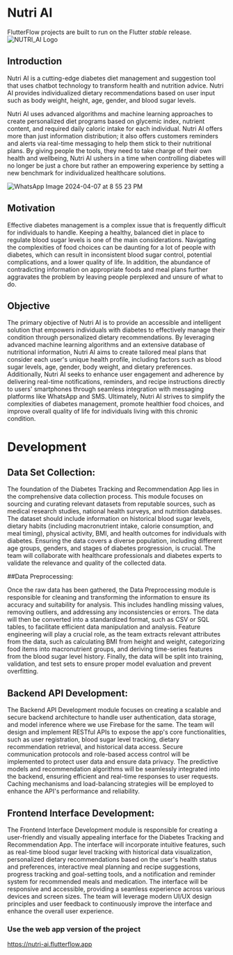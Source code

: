 # Nutri AI

FlutterFlow projects are built to run on the Flutter _stable_ release.
![NUTRI_AI Logo](https://github.com/vanrud/NUTRI-AI---REVOLUTIONIZING-FITNESS-AND-DIET-MANAGEMENT/assets/69136965/1ef85742-f7a7-4de1-a491-9c4a11c4e11d)

## Introduction
Nutri AI is a cutting-edge diabetes diet management and suggestion tool that uses chatbot
technology to transform health and nutrition advice. Nutri AI provides individualized
dietary recommendations based on user input such as body weight, height, age, gender,
and blood sugar levels.

Nutri AI uses advanced algorithms and machine learning
approaches to create personalized diet programs based on glycemic index, nutrient
content, and required daily caloric intake for each individual. Nutri AI offers more than
just information distribution; it also offers customers reminders and alerts via real-time
messaging to help them stick to their nutritional plans. By giving people the tools, they
need to take charge of their own health and wellbeing, Nutri AI ushers in a time when
controlling diabetes will no longer be just a chore but rather an empowering experience
by setting a new benchmark for individualized healthcare solutions. 

![WhatsApp Image 2024-04-07 at 8 55 23 PM](https://github.com/vanrud/NUTRI-AI---REVOLUTIONIZING-FITNESS-AND-DIET-MANAGEMENT/assets/69136965/cd22e3d1-1ad7-4575-872b-097555a17388)


## Motivation

Effective diabetes management is a complex issue that is frequently difficult for
individuals to handle. Keeping a healthy, balanced diet in place to regulate blood sugar
levels is one of the main considerations. Navigating the complexities of food choices
can be daunting for a lot of people with diabetes, which can result in inconsistent blood
sugar control, potential complications, and a lower quality of life. In addition, the
abundance of contradicting information on appropriate foods and meal plans further
aggravates the problem by leaving people perplexed and unsure of what to do. 

## Objective

The primary objective of Nutri AI is to provide an accessible and intelligent solution
that empowers individuals with diabetes to effectively manage their condition through
personalized dietary recommendations. By leveraging advanced machine learning
algorithms and an extensive database of nutritional information, Nutri AI aims to create
tailored meal plans that consider each user's unique health profile, including factors such
as blood sugar levels, age, gender, body weight, and dietary preferences. Additionally,
Nutri AI seeks to enhance user engagement and adherence by delivering real-time
notifications, reminders, and recipe instructions directly to users' smartphones through
seamless integration with messaging platforms like WhatsApp and SMS. Ultimately,
Nutri AI strives to simplify the complexities of diabetes management, promote healthier
food choices, and improve overall quality of life for individuals living with this chronic
condition.

# Development

## Data Set Collection:


The foundation of the Diabetes Tracking and Recommendation App lies in the
comprehensive data collection process. This module focuses on sourcing and curating
relevant datasets from reputable sources, such as medical research studies, national
health surveys, and nutrition databases. The dataset should include information on
historical blood sugar levels, dietary habits (including macronutrient intake, calorie
consumption, and meal timing), physical activity, BMI, and health outcomes for
individuals with diabetes. Ensuring the data covers a diverse population, including
different age groups, genders, and stages of diabetes progression, is crucial. The team
will collaborate with healthcare professionals and diabetes experts to validate the
relevance and quality of the collected data.


##Data Preprocessing:


Once the raw data has been gathered, the Data Preprocessing module is responsible for
cleaning and transforming the information to ensure its accuracy and suitability for
analysis. This includes handling missing values, removing outliers, and addressing any
inconsistencies or errors. The data will then be converted into a standardized format,
such as CSV or SQL tables, to facilitate efficient data manipulation and analysis.
Feature engineering will play a crucial role, as the team extracts relevant attributes from
the data, such as calculating BMI from height and weight, categorizing food items into
macronutrient groups, and deriving time-series features from the blood sugar level
history. Finally, the data will be split into training, validation, and test sets to ensure
proper model evaluation and prevent overfitting.

## Backend API Development:

The Backend API Development module focuses on creating a scalable and secure
backend architecture to handle user authentication, data storage, and model inference where we use Firebase for the same.
The team will design and implement RESTful APIs to expose the app's core
functionalities, such as user registration, blood sugar level tracking, dietary
recommendation retrieval, and historical data access. Secure communication protocols
 and role-based access control will be implemented to protect user data
and ensure data privacy. The predictive models and recommendation algorithms will be
seamlessly integrated into the backend, ensuring efficient and real-time responses to
user requests. Caching mechanisms and load-balancing strategies will be employed to
enhance the API's performance and reliability. 


## Frontend Interface Development:


The Frontend Interface Development module is responsible for creating a user-friendly
and visually appealing interface for the Diabetes Tracking and Recommendation App.
The interface will incorporate intuitive features, such as real-time blood sugar level
tracking with historical data visualization, personalized dietary recommendations based
on the user's health status and preferences, interactive meal planning and recipe
suggestions, progress tracking and goal-setting tools, and a notification and reminder
system for recommended meals and medication. The interface will be responsive and
accessible, providing a seamless experience across various devices and screen sizes.
The team will leverage modern UI/UX design principles and user feedback to
continuously improve the interface and enhance the overall user experience. 

### Use the web app version of the project

https://nutri-ai.flutterflow.app




